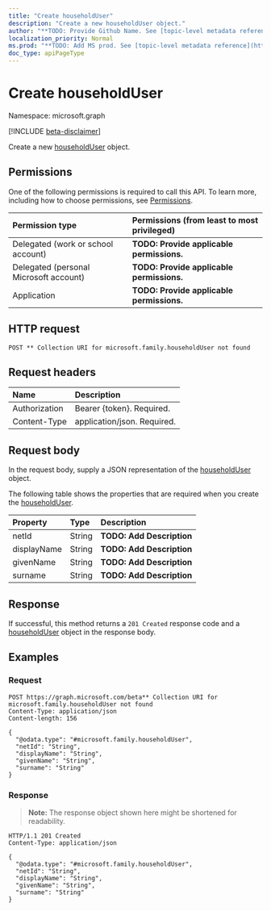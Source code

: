 ```yaml
---
title: "Create householdUser"
description: "Create a new householdUser object."
author: "**TODO: Provide Github Name. See [topic-level metadata reference](https://msgo.azurewebsites.net/add/document/guidelines/metadata.html#topic-level-metadata)**"
localization_priority: Normal
ms.prod: "**TODO: Add MS prod. See [topic-level metadata reference](https://msgo.azurewebsites.net/add/document/guidelines/metadata.html#topic-level-metadata)**"
doc_type: apiPageType
---
```


# Create householdUser
Namespace: microsoft.graph

[!INCLUDE [beta-disclaimer](../../includes/beta-disclaimer.md)]

Create a new [householdUser](../resources/householduser.md) object.

## Permissions
One of the following permissions is required to call this API. To learn more, including how to choose permissions, see [Permissions](/graph/permissions-reference).

|Permission type|Permissions (from least to most privileged)|
|:---|:---|
|Delegated (work or school account)|**TODO: Provide applicable permissions.**|
|Delegated (personal Microsoft account)|**TODO: Provide applicable permissions.**|
|Application|**TODO: Provide applicable permissions.**|

## HTTP request

<!-- {
  "blockType": "ignored"
}
-->
``` http
POST ** Collection URI for microsoft.family.householdUser not found
```

## Request headers
|Name|Description|
|:---|:---|
|Authorization|Bearer {token}. Required.|
|Content-Type|application/json. Required.|

## Request body
In the request body, supply a JSON representation of the [householdUser](../resources/householduser.md) object.

The following table shows the properties that are required when you create the [householdUser](../resources/householduser.md).

|Property|Type|Description|
|:---|:---|:---|
|netId|String|**TODO: Add Description**|
|displayName|String|**TODO: Add Description**|
|givenName|String|**TODO: Add Description**|
|surname|String|**TODO: Add Description**|



## Response

If successful, this method returns a `201 Created` response code and a [householdUser](../resources/householduser.md) object in the response body.

## Examples

### Request
<!-- {
  "blockType": "request",
  "name": "create_householduser_from_"
}
-->
``` http
POST https://graph.microsoft.com/beta** Collection URI for microsoft.family.householdUser not found
Content-Type: application/json
Content-length: 156

{
  "@odata.type": "#microsoft.family.householdUser",
  "netId": "String",
  "displayName": "String",
  "givenName": "String",
  "surname": "String"
}
```


### Response
>**Note:** The response object shown here might be shortened for readability.
<!-- {
  "blockType": "response",
  "truncated": true,
  "@odata.type": "microsoft.family.householdUser"
}
-->
``` http
HTTP/1.1 201 Created
Content-Type: application/json

{
  "@odata.type": "#microsoft.family.householdUser",
  "netId": "String",
  "displayName": "String",
  "givenName": "String",
  "surname": "String"
}
```

